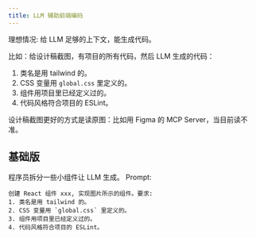 ```yaml
---
title: LLM 辅助前端编码
---
```


理想情况: 给 LLM 足够的上下文，能生成代码。

比如：给设计稿截图，有项目的所有代码，然后 LLM 生成的代码：
1. 类名是用 tailwind 的。
2. CSS 变量用 `global.css` 里定义的。
3. 组件用项目里已经定义过的。
4. 代码风格符合项目的 ESLint。

设计稿截图更好的方式是读原图：比如用 Figma 的 MCP Server，当目前读不准。

## 基础版
程序员拆分一些小组件让 LLM 生成。 Prompt: 
```
创建 React 组件 xxx, 实现图片所示的组件。要求:
1. 类名是用 tailwind 的。
2. CSS 变量用 `global.css` 里定义的。
3. 组件用项目里已经定义过的。
4. 代码风格符合项目的 ESLint。
```

